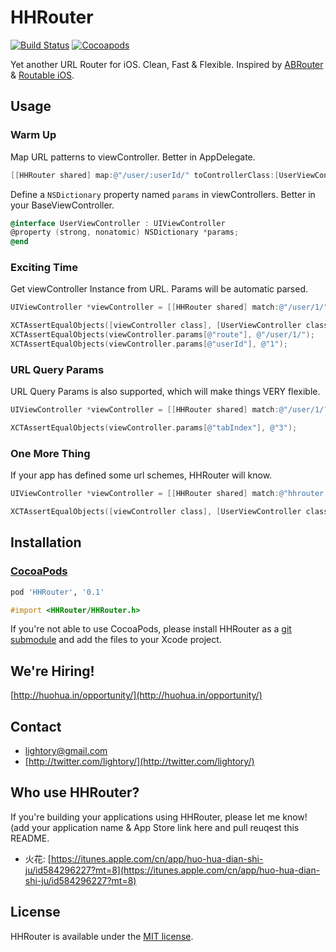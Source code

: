 HHRouter
=====
[![Build Status](https://travis-ci.org/Huohua/HHRouter.png)](https://travis-ci.org/Huohua/HHRouter)
[![Cocoapods](https://cocoapod-badges.herokuapp.com/v/HHRouter/badge.png)](http://cocoapods.org/?q=HHRouter)

Yet another URL Router for iOS. Clean, Fast & Flexible. Inspired by [ABRouter](https://github.com/aaronbrethorst/ABRouter) & [Routable iOS](https://github.com/usepropeller/routable-ios).

## Usage

### Warm Up

Map URL patterns to viewController. Better in AppDelegate.

```objective-c
[[HHRouter shared] map:@"/user/:userId/" toControllerClass:[UserViewController class]];
```
Define a `NSDictionary` property named `params` in viewControllers. Better in your BaseViewController.

```objective-c
@interface UserViewController : UIViewController
@property (strong, nonatomic) NSDictionary *params;
@end
```

### Exciting Time
Get viewController Instance from URL. Params will be automatic parsed.

```objective-c
UIViewController *viewController = [[HHRouter shared] match:@"/user/1/"];
```

```objective-c
XCTAssertEqualObjects([viewController class], [UserViewController class]);
XCTAssertEqualObjects(viewController.params[@"route"], @"/user/1/");
XCTAssertEqualObjects(viewController.params[@"userId"], @"1");
```

### URL Query Params

URL Query Params is also supported, which will make things VERY flexible.

```objective-c
UIViewController *viewController = [[HHRouter shared] match:@"/user/1/?tabIndex=3"];
```

```objective-c
XCTAssertEqualObjects(viewController.params[@"tabIndex"], @"3");
```

### One More Thing

If your app has defined some url schemes, HHRouter will know.

```objective-c
UIViewController *viewController = [[HHRouter shared] match:@"hhrouter://user/1/"];
```

```objective-c
XCTAssertEqualObjects([viewController class], [UserViewController class]);
```

## Installation
### [CocoaPods](http://cocoapods.org/)

```ruby
pod 'HHRouter', '0.1'
```

```objective-c
#import <HHRouter/HHRouter.h>
```

If you're not able to use CocoaPods, please install HHRouter as a [git submodule](http://schacon.github.com/git/user-manual.html#submodules) and add the files to your Xcode project.

## We're Hiring!
[http://huohua.in/opportunity/](http://huohua.in/opportunity/)

## Contact
- [lightory@gmail.com](mailto:lightory@gmail.com)
- [http://twitter.com/lightory/](http://twitter.com/lightory/)

## Who use HHRouter?
If you're building your applications using HHRouter, please let me know! (add your application name & App Store link here and pull reuqest this README.

- 火花: [https://itunes.apple.com/cn/app/huo-hua-dian-shi-ju/id584296227?mt=8](https://itunes.apple.com/cn/app/huo-hua-dian-shi-ju/id584296227?mt=8)

## License
HHRouter is available under the [MIT license](https://github.com/Huohua/HHRouter/blob/master/LICENSE).
